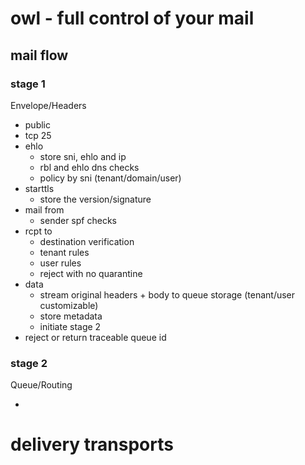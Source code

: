 # owl - full control of your mail

## mail flow

### stage 1

Envelope/Headers

- public
- tcp 25
- ehlo
  - store sni, ehlo and ip
  - rbl and ehlo dns checks
  - policy by sni (tenant/domain/user)
- starttls
  - store the version/signature
- mail from
  - sender spf checks
- rcpt to
  - destination verification
  - tenant rules
  - user rules
  - reject with no quarantine
- data
  - stream original headers + body to queue storage (tenant/user customizable)
  - store metadata
  - initiate stage 2
- reject or return traceable queue id

### stage 2

Queue/Routing

- 


# delivery transports